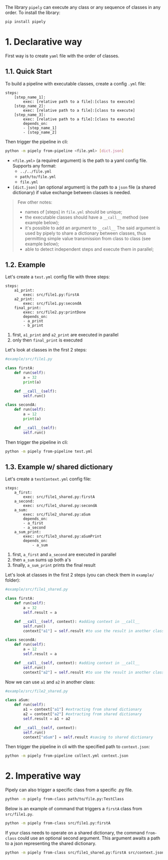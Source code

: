 The library `pipely` can execute any class or any sequence of classes in any order. 
To install the library:
```bash
pip install pipely
```

# 1. Declarative way
First way is to create `yaml` file with the order of classes.

## 1.1. Quick Start

To build a pipeline with executable classes, create a config `.yml` file:

```text
steps:
    [step_name_1]:
        exec: [relative path to a file]:[class to execute]
    [step_name_2]:
        exec: [relative path to a file]:[class to execute]
    [step_name_3]:
        exec: [relative path to a file]:[class to execute]
        depends_on:
        - [step_name_1]
        - [step_name_2]
```
Then trigger the pipeline in cli:

```bash
python -m pipely from-pipeline <file.yml> [dict.json]
```

- `<file.yml>` (a required argument) is the path to a yaml config file. Supports any format:
   - `../../file.yml`
   - `path/to/file.yml`
   - `file.yml`
- `[dict.json]` (an optional argument) is the path to a `json` file (a shared dictionary) if value exchange between classes is needed.

> Few other notes: 
> - names of [steps] in `file.yml` should be unique;
> - the executable classes should have a ``__call__`` method (see example below);
> - it's possible to add an argument to ``__call__`` The said argument is used by pipely to share a dictionary between classes, thus permitting simple value transmission from class to class (see example below);
> - able to detect independent steps and execute them in parallel;

## 1.2. Example

Let's create a `test.yml` config file with three steps:

```text
steps:
    a1_print:
        exec: src/file1.py:firstA
    a2_print:
        exec: src/file1.py:secondA
    final_print:
        exec: src/file2.py:printDone
        depends_on:
        - a_print
        - b_print
```

1. first, `a1_print` and `a2_print` are executed in parallel
2. only then `final_print` is executed

Let's look at classes in the first 2 steps:

```python
#example/src/file1.py

class firstA:
    def run(self):
        a = 32
        print(a)

    def __call__(self):
        self.run()

class secondA:
    def run(self):
        a = 12
        print(a)

    def __call__(self):
        self.run()
```

Then trigger the pipeline in cli:
```bash
python -m pipely from-pipeline test.yml
```


## 1.3. Example w/ shared dictionary

Let's create a `testContext.yml` config file:

```text
steps:
    a_first:
        exec: src/file1_shared.py:firstA
    a_second:
        exec: src/file1_shared.py:secondA
    a_sum:
        exec: src/file2_shared.py:aSum
        depends_on:
        - a_first
        - a_second
    a_sum_print:
        exec: src/file3_shared.py:aSumPrint
        depends_on:
            - a_sum
```

1. first, `a_first` and `a_second` are executed in parallel
2. then `a_sum` sums up both a's
3. finally, `a_sum_print` prints the final result

Let's look at classes in the first 2 steps (you can check them in `example/` folder):

```python
#example/src/file1_shared.py

class firstA:
    def run(self):
        a = 32
        self.result = a

    def __call__(self, context): #adding context in __call__
        self.run()
        context["a1"] = self.result #to use the result in another class

class secondA:
    def run(self):
        a = 12
        self.result = a

    def __call__(self, context): #adding context in __call__
        self.run()
        context["a2"] = self.result #to use the result in another class
```
Now we can use `a1` and `a2` in another class: 

```python
#example/src/file2_shared.py

class aSum:
    def run(self):
        a1 = context["a1"] #extracting from shared dictionary
        a2 = context["a2"] #extracting from shared dictionary
        self.result = a1 + a2

    def __call__(self, context):
        self.run()
        context["aSum"] = self.result #saving to shared dictionary

```

Then trigger the pipeline in cli with the specified path to `context.json`:

```bash
python -m pipely from-pipeline collect.yml context.json
```

# 2. Imperative way
Pipely can also trigger a specific class from a specific .py file.

```bash
python -m pipely from-class path/to/file.py:TestClass
```

Below is an example of command that triggers a `firstA` class from `src/file1.py`.

```bash
python -m pipely from-class src/file1.py:firstA
```

If your class needs to operate on a shared dictionary, the command `from-class` could use an optional second argument. This argument awaits a path to a json representing the shared dictionary.

```bash
python -m pipely from-class src/file1_shared.py:firstA src/context.json
```